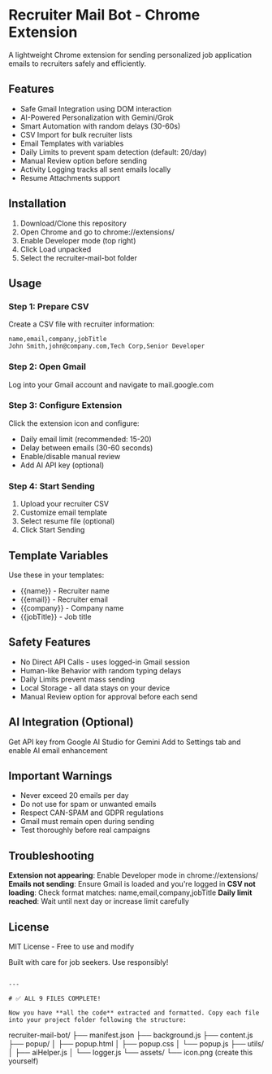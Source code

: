 # Recruiter Mail Bot - Chrome Extension

A lightweight Chrome extension for sending personalized job application emails to recruiters safely and efficiently.

## Features

- Safe Gmail Integration using DOM interaction
- AI-Powered Personalization with Gemini/Grok
- Smart Automation with random delays (30-60s)
- CSV Import for bulk recruiter lists
- Email Templates with variables
- Daily Limits to prevent spam detection (default: 20/day)
- Manual Review option before sending
- Activity Logging tracks all sent emails locally
- Resume Attachments support

## Installation

1. Download/Clone this repository
2. Open Chrome and go to chrome://extensions/
3. Enable Developer mode (top right)
4. Click Load unpacked
5. Select the recruiter-mail-bot folder

## Usage

### Step 1: Prepare CSV
Create a CSV file with recruiter information:
```
name,email,company,jobTitle
John Smith,john@company.com,Tech Corp,Senior Developer
```

### Step 2: Open Gmail
Log into your Gmail account and navigate to mail.google.com

### Step 3: Configure Extension
Click the extension icon and configure:
- Daily email limit (recommended: 15-20)
- Delay between emails (30-60 seconds)
- Enable/disable manual review
- Add AI API key (optional)

### Step 4: Start Sending
1. Upload your recruiter CSV
2. Customize email template
3. Select resume file (optional)
4. Click Start Sending

## Template Variables

Use these in your templates:
- {{name}} - Recruiter name
- {{email}} - Recruiter email
- {{company}} - Company name
- {{jobTitle}} - Job title

## Safety Features

- No Direct API Calls - uses logged-in Gmail session
- Human-like Behavior with random typing delays
- Daily Limits prevent mass sending
- Local Storage - all data stays on your device
- Manual Review option for approval before each send

## AI Integration (Optional)

Get API key from Google AI Studio for Gemini
Add to Settings tab and enable AI email enhancement

## Important Warnings

- Never exceed 20 emails per day
- Do not use for spam or unwanted emails
- Respect CAN-SPAM and GDPR regulations
- Gmail must remain open during sending
- Test thoroughly before real campaigns

## Troubleshooting

**Extension not appearing**: Enable Developer mode in chrome://extensions/
**Emails not sending**: Ensure Gmail is loaded and you're logged in
**CSV not loading**: Check format matches: name,email,company,jobTitle
**Daily limit reached**: Wait until next day or increase limit carefully

## License

MIT License - Free to use and modify

Built with care for job seekers. Use responsibly!
```

---

# ✅ ALL 9 FILES COMPLETE!

Now you have **all the code** extracted and formatted. Copy each file into your project folder following the structure:
```
recruiter-mail-bot/
├── manifest.json
├── background.js
├── content.js
├── popup/
│   ├── popup.html
│   ├── popup.css
│   └── popup.js
├── utils/
│   ├── aiHelper.js
│   └── logger.js
└── assets/
    └── icon.png (create this yourself)